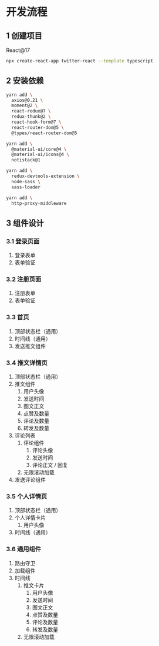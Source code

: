 # 开发流程

## 1 创建项目

React@17

```bash
npx create-react-app twitter-react --template typescript
```

## 2 安装依赖

```bash
yarn add \
  axios@0.21 \
  moment@2 \
  react-redux@7 \
  redux-thunk@2 \
  react-hook-form@7 \
  react-router-dom@5 \
  @types/react-router-dom@5
```

```bash
yarn add \
  @material-ui/core@4 \
  @material-ui/icons@4 \
  notistack@1
```

```bash
yarn add \
  redux-devtools-extension \
  node-sass \
  sass-loader
```

```bash
yarn add \
  http-proxy-middleware
```

## 3 组件设计

### 3.1 登录页面

1. 登录表单
2. 表单验证

### 3.2 注册页面

1. 注册表单
2. 表单验证

### 3.3 首页

1. 顶部状态栏（通用）
2. 时间线（通用）
3. 发送推文组件

### 3.4 推文详情页

1. 顶部状态栏（通用）
2. 推文组件
   1. 用户头像
   2. 发送时间
   3. 图文正文
   4. 点赞及数量
   5. 评论及数量
   6. 转发及数量
3. 评论列表
   1. 评论组件
      1. 评论头像
      2. 发送时间
      3. 评论正文 / 回复
   2. 无限滚动加载
4. 发送评论组件

### 3.5 个人详情页

1. 顶部状态栏（通用）
2. 个人详情卡片
   1. 用户头像
3. 时间线（通用）

### 3.6 通用组件

1. 路由守卫
2. 加载组件
3. 时间线
   1. 推文卡片
      1. 用户头像
      2. 发送时间
      3. 图文正文
      4. 点赞及数量
      5. 评论及数量
      6. 转发及数量
   2. 无限滚动加载
